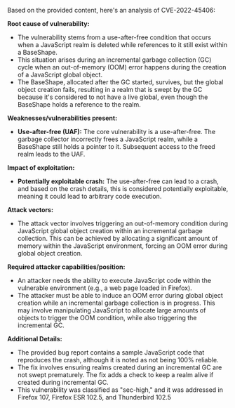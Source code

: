Based on the provided content, here's an analysis of CVE-2022-45406:

**Root cause of vulnerability:**
- The vulnerability stems from a use-after-free condition that occurs when a JavaScript realm is deleted while references to it still exist within a BaseShape.
- This situation arises during an incremental garbage collection (GC) cycle when an out-of-memory (OOM) error happens during the creation of a JavaScript global object.
- The BaseShape, allocated after the GC started, survives, but the global object creation fails, resulting in a realm that is swept by the GC because it's considered to not have a live global, even though the BaseShape holds a reference to the realm.

**Weaknesses/vulnerabilities present:**
- **Use-after-free (UAF):**  The core vulnerability is a use-after-free. The garbage collector incorrectly frees a JavaScript realm, while a BaseShape still holds a pointer to it. Subsequent access to the freed realm leads to the UAF.

**Impact of exploitation:**
- **Potentially exploitable crash:** The use-after-free can lead to a crash, and based on the crash details, this is considered potentially exploitable, meaning it could lead to arbitrary code execution.

**Attack vectors:**
- The attack vector involves triggering an out-of-memory condition during JavaScript global object creation within an incremental garbage collection. This can be achieved by allocating a significant amount of memory within the JavaScript environment, forcing an OOM error during global object creation.

**Required attacker capabilities/position:**
- An attacker needs the ability to execute JavaScript code within the vulnerable environment (e.g., a web page loaded in Firefox).
- The attacker must be able to induce an OOM error during global object creation while an incremental garbage collection is in progress. This may involve manipulating JavaScript to allocate large amounts of objects to trigger the OOM condition, while also triggering the incremental GC.

**Additional Details:**
- The provided bug report contains a sample JavaScript code that reproduces the crash, although it is noted as not being 100% reliable.
- The fix involves ensuring realms created during an incremental GC are not swept prematurely. The fix adds a check to keep a realm alive if created during incremental GC.
- This vulnerability was classified as "sec-high," and it was addressed in Firefox 107, Firefox ESR 102.5, and Thunderbird 102.5